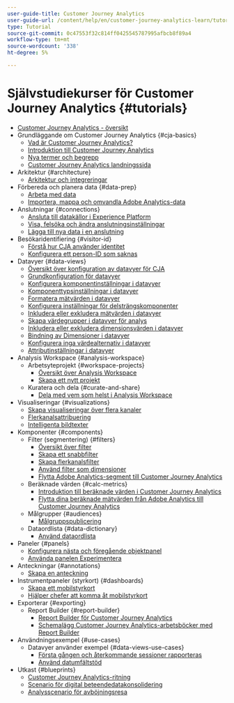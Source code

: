 ```yaml
---
user-guide-title: Customer Journey Analytics
user-guide-url: /content/help/en/customer-journey-analytics-learn/tutorials/overview.html
type: Tutorial
source-git-commit: 0c47553f32c814ff0425545787995afbcb8f89a4
workflow-type: tm+mt
source-wordcount: '338'
ht-degree: 5%

---
```



# Självstudiekurser för Customer Journey Analytics {#tutorials}

+ [Customer Journey Analytics - översikt](overview.md)
+ Grundläggande om Customer Journey Analytics {#cja-basics}
   + [Vad är Customer Journey Analytics?](cja-basics/what-is-customer-journey-analytics.md)
   + [Introduktion till Customer Journey Analytics](cja-basics/understanding-customer-journey-analytics.md)
   + [Nya termer och begrepp](cja-basics/new-terms-and-concepts-in-cja.md)
   + [Customer Journey Analytics landningssida](cja-basics/customer-journey-analytics-landing-page.md)
+ Arkitektur {#architecture}
   + [Arkitektur och integreringar](architecture/architecture-and-integrations-of-cja.md)
+ Förbereda och planera data {#data-prep}
   + [Arbeta med data](data-prep/working-with-data-in-cja.md)
   + [Importera, mappa och omvandla Adobe Analytics-data](data-prep/ingest-map-and-transform-adobe-analytics-data.md)
+ Anslutningar {#connections}
   + [Ansluta till datakällor i Experience Platform](connections/connecting-customer-journey-analytics-to-data-sources-in-platform.md)
   + [Visa, felsöka och ändra anslutningsinställningar](connections/connections-details-experience-in-cja.md)
   + [Lägga till nya data i en anslutning](connections/add-past-data-to-an-existing-connection-in-cja.md)
+ Besökaridentifiering {#visitor-id}
   + [Förstå hur CJA använder identitet](visitor-id/understanding-how-customer-journey-analytics-uses-identity.md)
   + [Konfigurera ett person-ID som saknas](visitor-id/configure-missing-person-id.md)
+ Datavyer {#data-views}
   + [Översikt över konfiguration av datavyer för CJA](data-views/overview-of-configuring-data-views-for-cja.md)
   + [Grundkonfiguration för datavyer](data-views/basic-configuration-for-data-views.md)
   + [Konfigurera komponentinställningar i datavyer](data-views/configuring-component-settings-in-data-views.md)
   + [Komponenttypsinställningar i datavyer](data-views/component-type-settings-in-data-views.md)
   + [Formatera mätvärden i datavyer](data-views/formatting-metrics-in-data-views.md)
   + [Konfigurera inställningar för delsträngskomponenter](data-views/configure-substring-component-settings.md)
   + [Inkludera eller exkludera mätvärden i datavyer](data-views/include-or-exclude-metric-values-in-data-views.md)
   + [Skapa värdegrupper i datavyer för analys](data-views/creating-value-buckets-in-data-views-for-analysis.md)
   + [Inkludera eller exkludera dimensionsvärden i datavyer](data-views/include-or-exclude-dimension-values-in-data-views.md)
   + [Bindning av Dimensioner i datavyer](data-views/binding-dimensions-in-data-views.md)
   + [Konfigurera inga värdealternativ i datavyer](data-views/configure-no-value-options-in-data-views.md)
   + [Attributinställningar i datavyer](data-views/attribution-settings-in-data-views.md)
+ Analysis Workspace {#analysis-workspace}
   + Arbetsyteprojekt {#workspace-projects}
      + [Översikt över Analysis Workspace](analysis-workspace/workspace-projects/analysis-workspace-overview.md)
      + [Skapa ett nytt projekt](analysis-workspace/workspace-projects/build-a-new-project.md)
   + Kuratera och dela {#curate-and-share}
      + [Dela med vem som helst i Analysis Workspace](analysis-workspace/curate-and-share/share-with-anyone-in-analysis-workspace.md)
+ Visualiseringar {#visualizations}
   + [Skapa visualiseringar över flera kanaler](visualizations/creating-cross-channel-visualizations-in-customer-journey-analytics.md)
   + [Flerkanalsattribuering](visualizations/cross-channel-attribution-in-customer-journey-analytics.md)
   + [Intelligenta bildtexter](visualizations/intelligent-captions.md)
+ Komponenter {#components}
   + Filter (segmentering) {#filters}
      + [Översikt över filter](components/filters/introduction-to-filters-in-cja.md)
      + [Skapa ett snabbfilter](components/filters/create-a-quick-filter.md)
      + [Skapa flerkanalsfilter](components/filters/creating-cross-channel-filters-in-customer-journey-analytics.md)
      + [Använd filter som dimensioner](components/filters/use-filters-as-dimensions.md)
      + [Flytta Adobe Analytics-segment till Customer Journey Analytics](components/filters/moving-adobe-analytics-segments-to-customer-journey-analytics.md)
   + Beräknade värden {#calc-metrics}
      + [Introduktion till beräknade värden i Customer Journey Analytics](components/calc-metrics/introduction-to-calculated-metrics-in-customer-journey-analytics.md)
      + [Flytta dina beräknade mätvärden från Adobe Analytics till Customer Journey Analytics](components/calc-metrics/moving-your-calculated-metrics-from-adobe-analytics-to-customer-journey-analytics.md)
   + Målgrupper {#audiences}
      + [Målgruppspublicering](components/audiences/audience-publishing-for-cja.md)
   + Dataordlista {#data-dictionary}
      + [Använd dataordlista](components/data-dictionary/use-data-dictionary.md)
+ Paneler {#panels}
   + [Konfigurera nästa och föregående objektpanel](panels/configure-next-previous-item-panel.md)
   + [Använda panelen Experimentera](panels/use-the-experimentation-panel.md)
+ Anteckningar {#annotations}
   + [Skapa en anteckning](components/create-an-annotation.md)
+ Instrumentpaneler (styrkort) {#dashboards}
   + [Skapa ett mobilstyrkort](dashboards/create-a-mobile-scorecard.md)
   + [Hjälper chefer att komma åt mobilstyrkort](dashboards/assist-executives-to-access-mobile-scorecards.md)
+ Exporterar {#exporting}
   + Report Builder {#report-builder}
      + [Report Builder för Customer Journey Analytics](exporting/report-builder/report-builder-for-customer-journey-analytics.md)
      + [Schemalägg Customer Journey Analytics-arbetsböcker med Report Builder](exporting/report-builder/schedule-cja-workbooks-using-report-builder.md)
+ Användningsexempel {#use-cases}
   + Datavyer använder exempel {#data-views-use-cases}
      + [Första gången och återkommande sessioner rapporteras](use-cases/data-views-use-cases/first-time-and-returning-sessions.md)
      + [Använd datumfältstöd](use-cases/data-views-use-cases/leverage-date-field-support.md)
+ Utkast {#blueprints}
   + [Customer Journey Analytics-ritning](https://experienceleague.adobe.com/docs/blueprints-learn/architecture/customer-journey-analytics/overview.html)
   + [Scenario för digital beteendedatakonsolidering](https://experienceleague.adobe.com/docs/analytics-platform/using/cja-usecases/cross-channel.html)
   + [Analysscenario för avböjningsresa](https://experienceleague.adobe.com/docs/analytics-platform/using/cja-usecases/call-center.html?lang=en)

